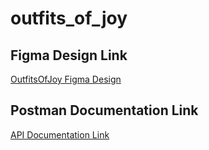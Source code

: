 # outfits_of_joy

## Figma Design Link  
[OutfitsOfJoy Figma Design](https://www.figma.com/design/Ccb55yT6IzEFeFS8JaOTdJ/RENT-CLOTHES?node-id=0-1&t=saeITUgTOqgkmeV7-1)

## Postman Documentation Link  
[API Documentation Link](https://documenter.getpostman.com/view/39190159/2sAYQcEVQx)